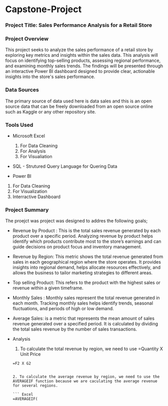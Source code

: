 # Capstone-Project

### Project Title: Sales Performance Analysis for a Retail Store

### Project Overview

This project seeks to analyze the sales performance of a retail store by exploring key metrics and insights within the sales data. This analysis will focus on identifying top-selling products, assessing regional performance, and examining monthly sales trends. The findings will be presented through an interactive Power BI dashboard designed to provide clear, actionable insights into the store's sales performance.

### Data Sources

The primary source of data used here is data sales and this is an open source data that can be freely downloaded from an open source online such as Kaggle or any other repository site.

### Tools Used
- Microsoft Excel  
  1. For Data Cleaning
  2. For Analysis
  3. For Visualiation
     
- SQL - Strutured Query Language for Quering Data
  
-  Power BI
  1. For Data Cleaning
  2. For Visualization
  3. Interractive Dashboard

### Project Summary

The proejct was project was designed to addres the following goals;

- Revenue by Product : This is the total sales revenue generated by each product over a specific period. Analyzing revenue by product helps identify which products contribute most to the store’s earnings and can guide decisions on product focus and inventory management.

- Revenue by Region: This metric shows the total revenue generated from sales in each geographical region where the store operates. It provides insights into regional demand, helps allocate resources effectively, and allows the business to tailor marketing strategies to different areas.
  
- Top selling Product: This refers to the product with the highest sales or revenue within a given timeframe.
  
- Monthly Sales : Monthly sales represent the total revenue generated in each month. Tracking monthly sales helps identify trends, seasonal fluctuations, and periods of high or low demand.

- Average Sales: is a metric that represents the mean amount of sales revenue generated over a specified period. It is calculated by dividing the total sales revenue by the number of sales transactions.

- Analysis
   1. To calculate the total revenue by region, we need to use =Quantity X Unit Price

  ``` Excel
  =F2 X G2 


  2. To calculate the average revenue by region, we need to use the AVERAGEIF function because we are caculating the average revenue for several regions.

  ``` Excel
  =AVERAGEIF(
 
